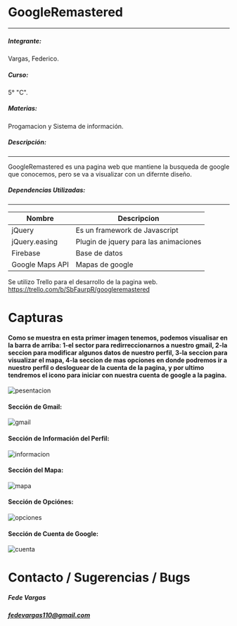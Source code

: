 # GoogleRemastered
***
##### Integrante: 
   Vargas, Federico.
##### Curso: 
   5° "C".
##### Materias: 
   Progamacion y Sistema de información.
##### Descripción:
***
  GoogleRemastered es una pagina web que mantiene la busqueda de google que conocemos,
  pero se va a visualizar con un difernte diseño.
  
##### Dependencias Utilizadas:
***
   | Nombre | Descripcion |
   | ------ | ------ |
   | jQuery | Es un framework de Javascript  |
   | jQuery.easing | Plugin de jquery para las animaciones |
   | Firebase | Base de datos |
   | Google Maps API | Mapas de google |

Se utilizo Trello para el desarrollo de la pagina web.
https://trello.com/b/SbFaurpR/googleremastered

#  Capturas
#### Como se muestra en esta primer imagen tenemos, podemos visualisar en la barra de arriba: 1-el sector para redirreccionarnos a nuestro gmail, 2-la seccion para modificar algunos datos de nuestro perfil, 3-la seccion para visualizar el mapa, 4-la seccion de mas opciones en donde podremos ir a nuestro perfil o desloguear de la cuenta de la pagina, y por ultimo tendremos el icono para iniciar con nuestra cuenta de google a la pagina.

![pesentacion](https://user-images.githubusercontent.com/32879319/33090013-43189472-ced1-11e7-90f3-24ff0a33121b.png)

#### Sección de Gmail:
![gmail](https://user-images.githubusercontent.com/32879319/33090193-e32f2a5c-ced1-11e7-9c51-27524e353248.png)

#### Sección de Información del Perfil:
![informacion](https://user-images.githubusercontent.com/32879319/33090212-f0f0b48a-ced1-11e7-94c6-2a6c87e2d0df.png)

#### Sección del Mapa:
![mapa](https://user-images.githubusercontent.com/32879319/33090225-fad2dd8e-ced1-11e7-8086-375e03d39f8b.png)

#### Sección de Opciónes:
![opciones](https://user-images.githubusercontent.com/32879319/33090241-08d256bc-ced2-11e7-8d36-ce7744fdeded.png)

#### Sección de Cuenta de Google:
![cuenta](https://user-images.githubusercontent.com/32879319/33090256-19cb60c6-ced2-11e7-9655-6e4c57201ae7.png)


        
# Contacto / Sugerencias / Bugs

##### **Fede Vargas**
##### **fedevargas110@gmail.com**
